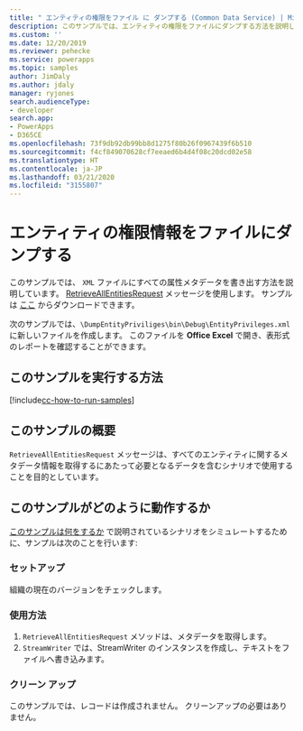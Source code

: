```yaml
---
title: " エンティティの権限をファイル に ダンプする (Common Data Service) | Microsoft Docs"
description: このサンプルでは、エンティティの権限をファイルにダンプする方法を説明します。
ms.custom: ''
ms.date: 12/20/2019
ms.reviewer: pehecke
ms.service: powerapps
ms.topic: samples
author: JimDaly
ms.author: jdaly
manager: ryjones
search.audienceType:
- developer
search.app:
- PowerApps
- D365CE
ms.openlocfilehash: 73f9db92db99bb8d1275f80b26f0967439f6b510
ms.sourcegitcommit: f4cf849070628cf7eeaed6b4d4f08c20dcd02e58
ms.translationtype: HT
ms.contentlocale: ja-JP
ms.lasthandoff: 03/21/2020
ms.locfileid: "3155807"
---
```

# <a name="dump-entity-privileges-information-to-a-file"></a>エンティティの権限情報をファイルにダンプする

このサンプルでは、 `XML` ファイルにすべての属性メタデータを書き出す方法を説明しています。 [RetrieveAllEntitiesRequest](https://docs.microsoft.com/dotnet/api/microsoft.xrm.sdk.messages.retrieveallentitiesrequest?view=dynamics-general-ce-9) メッセージを使用します。 サンプルは [ここ](https://github.com/microsoft/PowerApps-Samples/tree/master/cds/orgsvc/C%23/DumpEntityPriviliges) からダウンロードできます。

次のサンプルでは、`\DumpEntityPriviliges\bin\Debug\EntityPrivileges.xml` に新しいファイルを作成します。 このファイルを **Office Excel** で開き、表形式のレポートを確認することができます。 

## <a name="how-to-run-this-sample"></a>このサンプルを実行する方法

[!include[cc-how-to-run-samples](../../includes/cc-how-to-run-samples.md)]

## <a name="what-this-sample-does"></a>このサンプルの概要

`RetrieveAllEntitiesRequest` メッセージは、すべてのエンティティに関するメタデータ情報を取得するにあたって必要となるデータを含むシナリオで使用することを目的としています。

## <a name="how-this-sample-works"></a>このサンプルがどのように動作するか

[このサンプルは何をするか](#what-this-sample-does) で説明されているシナリオをシミュレートするために、サンプルは次のことを行います:

### <a name="setup"></a>セットアップ

組織の現在のバージョンをチェックします。

### <a name="demonstrate"></a>使用方法

1. `RetrieveAllEntitiesRequest` メソッドは、メタデータを取得します。 
1. `StreamWriter` では、StreamWriter のインスタンスを作成し、テキストをファイルへ書き込みます。

### <a name="clean-up"></a>クリーン アップ

このサンプルでは、レコードは作成されません。 クリーンアップの必要はありません。